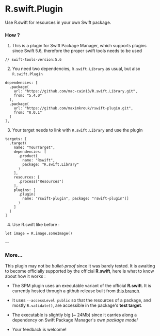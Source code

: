 # R.swift.Plugin

Use R.swift for resources in your own Swift package.

### How ?

1. This is a plugin for Swift Package Manager, which supports plugins since Swift 5.6,
therefore the proper swift tools needs to be used

`// swift-tools-version:5.6`

2. You need two dependencies, `R.swift.Library` as usual, but also `R.swift.Plugin`

```
dependencies: [
  .package(
    url: "https://github.com/mac-cain13/R.swift.Library.git",
    from: "5.4.0"
  ),
  .package(
    url: "https://github.com/maximkrouk/rswift-plugin.git", 
    from: "0.0.1"
  )
],
```
    
3. Your target needs to link with `R.swift.Library` and use the plugin

```
targets: [
  .target(
    name: "YourTarget",
    dependencies: [
      .product(
        name: "Rswift",
        package: "R.swift.Library"
      )
    ],
    resources: [
      .process("Resources")
    ],
    plugins: [
      .plugin(
        name: "rswift-plugin", package: "rswift-plugin")]
      )
    ]
  )
]
```

4. Use R.swift like before :

  ```
let image = R.image.someImage()
```

--

### More...

This plugin may not be _bullet-proof_ since it was barely tested. It is awaiting to become officially supported by the official **R.swift**, here is what to know about how it works :

- The SPM plugin uses an executable variant of the official **R.swift**. It is currently hosted through a github release built from [this branch](https://github.com/quentinfasquel/R.swift/tree/feature/generate-swift-package-resources).

- It uses `--accessLevel public` so that the resources of a package, and mostly `R.validate()`, are accessible in the package's **test target**.

- The executable is slightly big (~ 24Mb) since it carries along a dependency on Swift Package Manager's own _package model_


- Your feedback is welcome!
